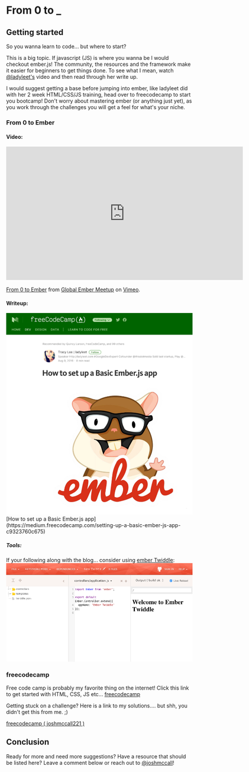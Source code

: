 # From 0 to _
## Getting started
So you wanna learn to code... but where to start?

This is a big topic. If javascript (JS) is where you wanna be I would checkout ember.js! The community, the resources and the framework make it easier for beginners to get things done. To see what I mean, watch [@ladyleet's](https://twitter.com/ladyleet) video and then read through her write up.

I would suggest getting a base before jumping into ember, like ladyleet did with her 2 week HTML/CSS/JS training, head over to freecodecamp to start you bootcamp! Don't worry about mastering ember (or anything just yet), as you work through the challenges you will get a feel for what's your niche.

### From 0 to Ember
#### Video:

<iframe src="https://player.vimeo.com/video/144527585" width="640" height="360" frameborder="0" webkitallowfullscreen mozallowfullscreen allowfullscreen></iframe>
<p><a href="https://vimeo.com/144527585">From 0 to Ember</a> from <a href="https://vimeo.com/globalembermeetup">Global Ember Meetup</a> on <a href="https://vimeo.com">Vimeo</a>.</p>

#### Writeup:
<img src="../images/ladyleet_basic_ember.png" width="">
[How to set up a Basic Ember.js app](https://medium.freecodecamp.com/setting-up-a-basic-ember-js-app-c9323760c675)

##### Tools:
If your following along with the blog... consider using [ember Twiddle](ember-twiddle.com):
<img src="../images/ember_Twiddle.png" width="">

### freecodecamp
Free code camp is probably my favorite thing on the internet! Click this link to get started with HTML, CSS, JS etc...
[freecodecamp](https://www.freecodecamp.com/)

Getting stuck on a challenge? Here is a link to my solutions.... but shh, you didn't get this from me. ;)

[freecodecamp ( joshmccall221 )](https://www.freecodecamp.com/joshmccall221)



## Conclusion

Ready for more and need more suggestions? Have a resource that should be listed here? Leave a comment below or reach out to [@joshmccall](https://twitter.com/joshmccall)!